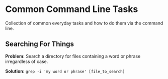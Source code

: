 # Common Command Line Tasks

Collection of common everyday tasks and how to do them via the command line. 


## Searching For Things 

**Problem:** Search a directory for files containing a word or phrase irregardless of case.

**Solution:** `grep -i 'my word or phrase' [file_to_search]`
